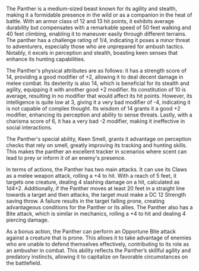 The Panther is a medium-sized beast known for its agility and stealth, making it a formidable presence in the wild or as a companion in the heat of battle. With an armor class of 12 and 13 hit points, it exhibits average durability but compensates with a remarkable speed of 50 feet walking and 40 feet climbing, enabling it to maneuver easily through different terrains. The panther has a challenge rating of 1/4, indicating it poses a minor threat to adventurers, especially those who are unprepared for ambush tactics. Notably, it excels in perception and stealth, boasting keen senses that enhance its hunting capabilities.

The Panther's physical attributes are as follows: it has a strength score of 14, providing a good modifier of +2, allowing it to deal decent damage in melee combat. Its dexterity is also 14, which is beneficial for its stealth and agility, equipping it with another good +2 modifier. Its constitution of 10 is average, resulting in no modifier that would affect its hit points. However, its intelligence is quite low at 3, giving it a very bad modifier of -4, indicating it is not capable of complex thought. Its wisdom of 14 grants it a good +2 modifier, enhancing its perception and ability to sense threats. Lastly, with a charisma score of 6, it has a very bad -2 modifier, making it ineffective in social interactions.

The Panther's special ability, Keen Smell, grants it advantage on perception checks that rely on smell, greatly improving its tracking and hunting skills. This makes the panther an excellent tracker in scenarios where scent can lead to prey or inform it of an enemy's presence.

In terms of actions, the Panther has two main attacks. It can use its Claws as a melee weapon attack, rolling a +4 to hit. With a reach of 5 feet, it targets one creature, dealing 4 slashing damage on a hit, calculated as 1d4+2. Additionally, if the Panther moves at least 20 feet in a straight line towards a target and then attacks, the target must make a DC 12 Strength saving throw. A failure results in the target falling prone, creating advantageous conditions for the Panther or its allies. The Panther also has a Bite attack, which is similar in mechanics, rolling a +4 to hit and dealing 4 piercing damage.

As a bonus action, the Panther can perform an Opportune Bite attack against a creature that is prone. This allows it to take advantage of enemies who are unable to defend themselves effectively, contributing to its role as an ambusher in combat. This ability reflects the Panther’s skillful agility and predatory instincts, allowing it to capitalize on favorable circumstances on the battlefield.
